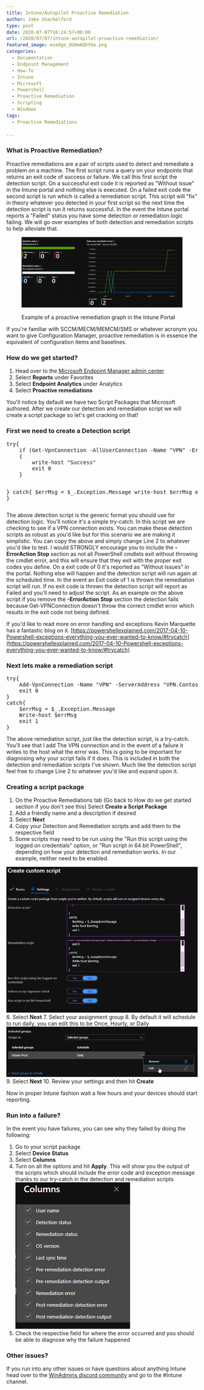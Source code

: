 ```yaml
---
title: Intune/Autopilot Proactive Remediation
author: Jake Shackelford
type: post
date: 2020-07-07T16:24:57+00:00
url: /2020/07/07/intune-autopilot-proactive-remediation/
featured_image: msedge_OGHmAQhYGe.png
categories:
  - Documentation
  - Endpoint Management
  - How-To
  - Intune
  - Microsoft
  - Powershell
  - Proactive Remediation
  - Scripting
  - Windows
tags:
  - Proactive Remediations

---
```

### What is Proactive Remediation?

Proactive remediations are a pair of scripts used to detect and remediate a problem on a machine. The first script runs a query on your endpoints that returns an exit code of success or failure. We call this first script the detection script. On a successful exit code it is reported as "Without issue" in the Intune portal and nothing else is executed. On a failed exit code the second script is run which is called a remediation script. This script will "fix" in theory whatever you detected in your first script so the next time the detection script is run it returns successful. In the event the Intune portal reports a "Failed" status you have some detection or remediation logic failing. We will go over examples of both detection and remediation scripts to help alleviate that.<figure class="wp-block-image size-large">

![](msedge_OGHmAQhYGe-1024x448.png) <figcaption>Example of a proactive remediation graph in the Intune Portal</figcaption></figure> 

If you're familiar with SCCM/MECM/MEMCM/SMS or whatever acronym you want to give Configuration Manager, proactive remediation is in essence the equivalent of configuration items and baselines. 

### How do we get started?

  1. Head over to the [Microsoft Endpoint Manager admin center](https://endpoint.microsoft.com/) 
  2. Select **Reports** under Favorites
  3. Select **Endpoint Analytics** under Analytics
  4. Select **Proactive remediations**

You'll notice by default we have two Script Packages that Microsoft authored. After we create our detection and remediation script we will create a script package so let's get cracking on that! 

### First we need to create a Detection script

<div class="wp-block-codemirror-blocks-code-block code-block">
  <pre class="CodeMirror" data-setting="{"mode":"powershell","mime":"application/x-powershell","theme":"default","lineNumbers":true,"styleActiveLine":true,"lineWrapping":true,"readOnly":false,"fileName":"Detection.ps1","language":"PowerShell","modeName":"powershell"}">try{
    if (Get-VpnConnection -AllUserConnection -Name "VPN" -ErrorAction Stop)
    {
        write-host "Success"
    	exit 0  
    }
  
}
catch{
    $errMsg = $_.Exception.Message
    write-host $errMsg
    exit 1
}</pre>
</div>

The above detection script is the generic format you should use for detection logic. You'll notice it's a simple try-catch. In this script we are checking to see if a VPN connection exists. You can make these detection scripts as robust as you'd like but for this scenario we are making it simplistic. You can copy the above and simply change Line 2 to whatever you'd like to test. I would STRONGLY encourage you to include the **-ErrorAction Stop** section as not all PowerShell cmdlets exit without throwing the cmdlet error, and this will ensure that they exit with the proper exit codes you define. On a exit code of 0 it's reported as "Without Issues" in the portal. Nothing else will happen and the detection script will run again at the scheduled time. In the event an Exit code of 1 is thrown the remediation script will run. If no exit code is thrown the detection script will report as Failed and you'll need to adjust the script. As an example on the above script if you remove the **-ErrorAction Stop** section the detection fails because Get-VPNConnection doesn't throw the correct cmdlet error which results in the exit code not being defined. 

If you'd like to read more on error handling and exceptions Kevin Marquette has a fantastic blog on it. [https://powershellexplained.com/2017-04-10-Powershell-exceptions-everything-you-ever-wanted-to-know/#trycatch](https://powershellexplained.com/2017-04-10-Powershell-exceptions-everything-you-ever-wanted-to-know/#trycatch)

### Next lets make a remediation script

<div class="wp-block-codemirror-blocks-code-block code-block">
  <pre class="CodeMirror" data-setting="{"mode":"powershell","mime":"application/x-powershell","theme":"default","lineNumbers":true,"styleActiveLine":true,"lineWrapping":true,"readOnly":false,"fileName":"Remediation.ps1","language":"PowerShell","modeName":"powershell"}">try{
    Add-VpnConnection -Name "VPN" -ServerAddress "VPN.Contoso.loc" -TunnelType L2TP -L2tpPsk "SecretPassword" -Force -AuthenticationMethod PAP -RememberCredential -AllUserConnection -ErrorAction Stop
    exit 0
}
catch{
    $errMsg = $_.Exception.Message
    Write-host $errMsg
    exit 1
}</pre>
</div>

The above remediation script, just like the detection script, is a try-catch. You'll see that I add The VPN connection and in the event of a failure it writes to the host what the error was. This is going to be important for diagnosing why your script fails if it does. This is included in both the detection and remediation scripts I've shown. Much like the detection script feel free to change Line 2 to whatever you'd like and expand upon it.

### Creating a script package

  1. On the Proactive Remediations tab (Go back to How do we get started section if you don't see this) Select **Create a Script Package**
  2. Add a friendly name and a description if desired
  3. Select **Next**
  4. Copy your Detection and Remediation scripts and add them to the respective field
  5. Some scripts may need to be run using the "Run this script using the logged on credentials" option, or "Run script in 64 bit PowerShell", depending on how your detection and remediation works. In our example, neither need to be enabled.  
  
![](msedge_Pm7pXyDNrT.png) 
  6. Select **Next**
  7. Select your assignment group 
  8. By default it will schedule to run daily, you can edit this to be Once, Hourly, or Daily![](msedge_dZOZmuqnCB.png)
  9. Select **Next**
 10. Review your settings and then hit **Create**

Now in proper Intune fashion wait a few hours and your devices should start reporting. 

### Run into a failure? 

In the event you have failures, you can see why they failed by doing the following:

  1. Go to your script package
  2. Select **Device Status**
  3. Select **Columns** 
  4. Turn on all the options and hit **Apply**. This will show you the output of the scripts which should include the error code and exception message thanks to our try-catch in the detection and remediation scripts  
![](msedge_UJCXFijoRN.png) 
  5. Check the respective field for where the error occurred and you should be able to diagnose why the failure happened

### Other issues?

If you run into any other issues or have questions about anything Intune head over to the [WinAdmins discord community](http://aka.ms/winadmins) and go to the #Intune channel.
